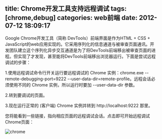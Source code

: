 title: Chrome开发工具支持远程调试
tags: [chrome,debug]
categories: web前端
date: 2012-07-12 18:09:17
---
Google Chrome开发工具（简称 DevTools）前端界面是作为HTML + CSS + JavaScript的web应用实现的。它采用序列化的信息通道与被审查页面通讯。开发团队建立这个序列化异步交互通道是为了将DevTools前端移出被审查页面的进程。但实现了才发现，甚至能将DevTools前端移出浏览器运行。下面是尝试远程调试的步骤：

1.使用远程调试命令行开关运行要远程调试的 Chrome 实例：chrome.exe --remote-debugging-port=9222 --user-data-dir=remote-profile。远程会话必须使用不同的 Chrome 实例，所以运行时要加 --user-data-dir 参数。

2.转到要调试的页面。

3.现在运行正常的 (客户端) Chrome 实例并转到 http://localhost:9222 那里。

您将能看到一些链接，指向相应页面的远程调试会话。点击即可开始远程调试Chrome页面：

![chrome](http://7xlbo3.com1.z0.glb.clouddn.com/2012/07/12/chrome1.png)
